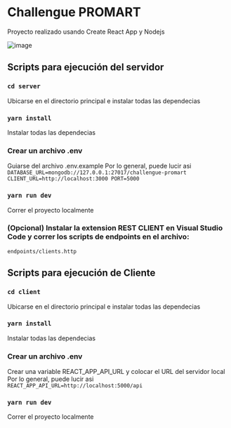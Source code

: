 # Challengue PROMART

Proyecto realizado usando Create React App y Nodejs


![image](https://github.com/user-attachments/assets/c9e7acd9-ed28-4516-83f0-326ae059f5cf)




## Scripts para ejecución del servidor

### `cd server`
Ubicarse en el directorio principal e instalar todas las dependecias

### `yarn install`
Instalar todas las dependecias

### Crear un archivo .env
Guiarse del archivo .env.example
Por lo general, puede lucir asi
`DATABASE_URL=mongodb://127.0.0.1:27017/challengue-promart
CLIENT_URL=http://localhost:3000
PORT=5000`

### `yarn run dev`
Correr el proyecto localmente

### (Opcional) Instalar la extension REST CLIENT en Visual Studio Code y correr los scripts de endpoints en el archivo:
`endpoints/clients.http`


## Scripts para ejecución de Cliente

### `cd client`
Ubicarse en el directorio principal e instalar todas las dependecias

### `yarn install`
Instalar todas las dependecias

### Crear un archivo .env
Crear una variable REACT_APP_API_URL y colocar el URL del servidor local
Por lo general, puede lucir asi
`REACT_APP_API_URL=http://localhost:5000/api`

### `yarn run dev`
Correr el proyecto localmente




